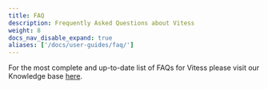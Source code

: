 ```yaml
---
title: FAQ
description: Frequently Asked Questions about Vitess
weight: 8
docs_nav_disable_expand: true
aliases: ['/docs/user-guides/faq/']
---
```


For the most complete and up-to-date list of FAQs for Vitess please visit our Knowledge base [here](https://planetscale.freshdesk.com/support/solutions).